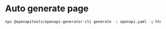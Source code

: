 # Auto generate page

```bash
npx @openapitools/openapi-generator-cli generate -i openapi.yaml -g html2
```